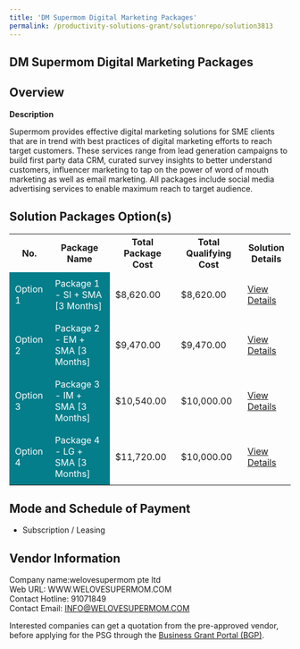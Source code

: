 ```yaml
---
title: 'DM Supermom Digital Marketing Packages'
permalink: /productivity-solutions-grant/solutionrepo/solution3813
---
```


## DM Supermom Digital Marketing Packages

## Overview

**Description**

Supermom provides effective digital marketing solutions for SME clients that are in trend with best practices of digital marketing efforts to reach target customers. These services range from lead generation campaigns to build first party data CRM, curated survey insights to better understand customers, influencer marketing to tap on the power of word of mouth marketing as well as email marketing. All packages include social media advertising services to enable maximum reach to target audience.

## Solution Packages Option(s)

<table>
<tr>
<th><b>No.</b></th>
<th><b>Package Name</b></th>
<th><b>Total Package Cost</b></th>
<th><b>Total Qualifying Cost</b></th>
<th><b>Solution Details</b></th>
</tr>
<tr>
<td style='padding: 10px; background-color: #037E8A; color: #FFFFFF;'>Option 1</td>
<td style='padding: 10px; background-color: #037E8A; color: #FFFFFF;'>Package 1 - SI + SMA [3 Months]</td>
<td style='padding: 10px;'>$8,620.00</td>
<td style='padding: 10px;'>$8,620.00</td>
<td style='padding: 10px;'><a href='/images/psg/welovesupermom_Digital_Marketing_Desensitised_Annex_3_Part_1.pdf' target='_blank'>View Details</a></td>
</tr>
<tr>
<td style='padding: 10px; background-color: #037E8A; color: #FFFFFF;'>Option 2</td>
<td style='padding: 10px; background-color: #037E8A; color: #FFFFFF;'>Package 2 - EM + SMA [3 Months]</td>
<td style='padding: 10px;'>$9,470.00</td>
<td style='padding: 10px;'>$9,470.00</td>
<td style='padding: 10px;'><a href='/images/psg/welovesupermom_Digital_Marketing_Desensitised_Annex_3_Part_2.pdf' target='_blank'>View Details</a></td>
</tr>
<tr>
<td style='padding: 10px; background-color: #037E8A; color: #FFFFFF;'>Option 3</td>
<td style='padding: 10px; background-color: #037E8A; color: #FFFFFF;'>Package 3 - IM + SMA [3 Months]</td>
<td style='padding: 10px;'>$10,540.00</td>
<td style='padding: 10px;'>$10,000.00</td>
<td style='padding: 10px;'><a href='/images/psg/welovesupermom_Digital_Marketing_Desensitised_Annex_3_Part_3.pdf' target='_blank'>View Details</a></td>
</tr>
<tr>
<td style='padding: 10px; background-color: #037E8A; color: #FFFFFF;'>Option 4</td>
<td style='padding: 10px; background-color: #037E8A; color: #FFFFFF;'>Package 4 - LG + SMA [3 Months]</td>
<td style='padding: 10px;'>$11,720.00</td>
<td style='padding: 10px;'>$10,000.00</td>
<td style='padding: 10px;'><a href='/images/psg/welovesupermom_Digital_Marketing_Desensitised_Annex_3_Part_4.pdf' target='_blank'>View Details</a></td>
</tr>
</table>

## Mode and Schedule of Payment

 - Subscription / Leasing

## Vendor Information

 Company name:welovesupermom pte ltd<br>Web URL: WWW.WELOVESUPERMOM.COM <br>Contact Hotline: 91071849<br>Contact Email: INFO@WELOVESUPERMOM.COM

Interested companies can get a quotation from the pre-approved vendor, before applying for the PSG through the <a href='https://www.businessgrants.gov.sg/' target='_blank' rel='noopener'>Business Grant Portal (BGP)</a>.

<script src="/jquery/resize-tables.js"></script>
